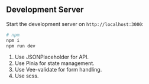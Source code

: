## Development Server

Start the development server on `http://localhost:3000`:

```bash
# npm
npm i
npm run dev

```

1. Use JSONPlaceholder for API.
2. Use Pinia for state management.
3. Use Vee-validate for form handling.
4. Use scss.
